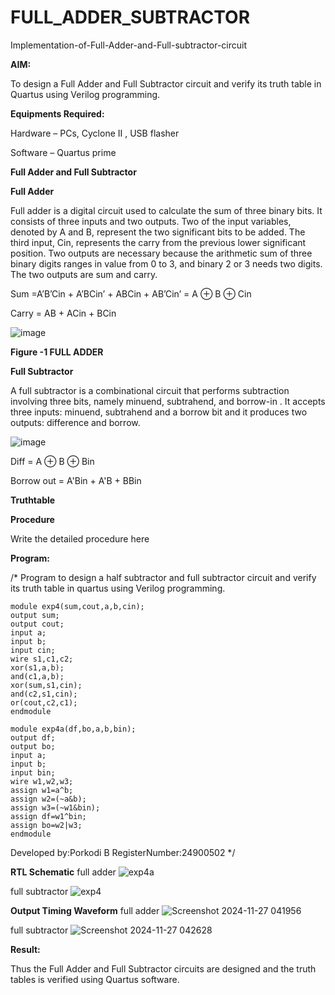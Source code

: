 # FULL_ADDER_SUBTRACTOR

Implementation-of-Full-Adder-and-Full-subtractor-circuit

**AIM:**

To design a Full Adder and Full Subtractor circuit and verify its truth table in Quartus using Verilog programming.

**Equipments Required:**

Hardware – PCs, Cyclone II , USB flasher

Software – Quartus prime

**Full Adder and Full Subtractor**

**Full Adder**

Full adder is a digital circuit used to calculate the sum of three binary bits. It consists of three inputs and two outputs. Two of the input variables, denoted by A and B, represent the two significant bits to be added. The third input, Cin, represents the carry from the previous lower significant position. Two outputs are necessary because the arithmetic sum of three binary digits ranges in value from 0 to 3, and binary 2 or 3 needs two digits. The two outputs are sum and carry.

Sum =A’B’Cin + A’BCin’ + ABCin + AB’Cin’ = A ⊕ B ⊕ Cin 

Carry = AB + ACin + BCin

![image](https://github.com/naavaneetha/FULL_ADDER_SUBTRACTOR/assets/154305477/0f30ba51-5ffb-4198-845f-18e054f675e7)

**Figure -1 FULL ADDER**

**Full Subtractor**

A full subtractor is a combinational circuit that performs subtraction involving three bits, namely minuend, subtrahend, and borrow-in . It accepts three inputs: minuend, subtrahend and a borrow bit and it produces two outputs: difference and borrow.

![image](https://github.com/naavaneetha/FULL_ADDER_SUBTRACTOR/assets/154305477/02b24f51-ab51-4304-9ad6-7b81ffc1ead5)

Diff = A ⊕ B ⊕ Bin 

Borrow out = A'Bin + A'B + BBin

**Truthtable**

**Procedure**

Write the detailed procedure here

**Program:**

/* Program to design a half subtractor and full subtractor circuit and verify its truth table in quartus using Verilog programming.
```full adder,
module exp4(sum,cout,a,b,cin);
output sum;
output cout;
input a;
input b;
input cin;
wire s1,c1,c2;
xor(s1,a,b);
and(c1,a,b);
xor(sum,s1,cin);
and(c2,s1,cin);
or(cout,c2,c1);
endmodule
```

```full subtractor,
module exp4a(df,bo,a,b,bin);
output df;
output bo;
input a;
input b;
input bin;
wire w1,w2,w3;
assign w1=a^b;
assign w2=(~a&b);
assign w3=(~w1&bin);
assign df=w1^bin;
assign bo=w2|w3;
endmodule
```


Developed by:Porkodi B RegisterNumber:24900502
*/

**RTL Schematic**
full adder
![exp4a](https://github.com/user-attachments/assets/0de6e14a-8f66-4220-827e-91f2dd50e23e)

full subtractor
![exp4](https://github.com/user-attachments/assets/f5d0c44a-462c-48f3-853a-c645456ba4f3)


**Output Timing Waveform**
full adder
![Screenshot 2024-11-27 041956](https://github.com/user-attachments/assets/d8886088-e98e-4c18-bfca-2ea9ba469927)

full subtractor
![Screenshot 2024-11-27 042628](https://github.com/user-attachments/assets/00b0ef7d-7d6b-414a-b725-da499518600f)

**Result:**

Thus the Full Adder and Full Subtractor circuits are designed and the truth tables is verified using Quartus software.



